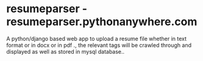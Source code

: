# resumeparser - resumeparser.pythonanywhere.com
A python/django based web app to upload a resume file whether in text format or in docx or in pdf ., the relevant  tags will be crawled through and displayed as well as stored in mysql database..
